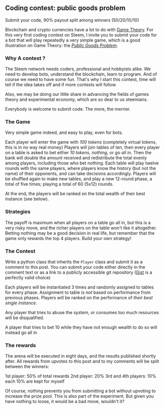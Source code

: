 ## Coding contest: public goods problem

Submit your code, 90% payout split among winners (50/20/10/10)

Blockchain and crypto currencies have a lot to do with [Game Theory](https://en.wikipedia.org/wiki/Game_theory). For this very first coding contest on Steem, I invite you to submit your code for a bot that will play repeatedly a very simple game, which is a good illustration on Game Theory: the [*Public Goods Problem*](https://en.wikipedia.org/wiki/Public_goods_game). 

### Why A contest ?

The Steem network needs coders, professional and hobbyists alike. We need to develop bots, understand the blockchain, learn to program. And of course we need to have some fun. That's why I start this contest, time will tell if the idea takes off and if more contests will follow.

Also, we may be doing our little share in advancing the fields of games theory and experimental economy, which are so dear to us steemians.

Everybody is welcome to submit code. The more, the merrier.


### The Game

Very simple game indeed, and easy to play, even for bots. 

Each player will enter the game with *100 tokens* (completely virtual tokens, this is in no way real money)
Players will join tables of ten, then every player on a table is asked to bet either *10 tokens*, *nothing*, or go *all in*. Then the bank will double the amount received and redistribute the total evenly among players, including those who bet nothing. 
Each table will play twelve rounds with the same players, where players know the history (but not the name) of their opponents, and can take decisions accordingly. 
Players will be shuffled again to make new tables, and play a new 12-round phase, a total of five times; playing a total of 60 (5x12) rounds.

At the end, the players will be ranked on the total wealth of their best instance (see below).


### Strategies

The payoff is maximum when all players on a table go all in, but this is a very risky move, and the richer players on the table won't like it altogether. Betting nothing may be a good decision in real life, but remember that the game only rewards the top 4 players. Build your own strategy!


### The Contest

Write a python class that inherits the `Player` class and submit it as a comment to this post. You can submit your code either directly in the comment text or as a link to a publicly accessible git repository ([Gist](gist.github.com) is a perfectly valid choice)

Each players will be instantiated 3 times and randomly assigned to tables for every phase. Assignment to table is *not* based on performance from previous phases. Players will be ranked on the performance of *their best single instance*.

Any player that tries to abuse the system, or consumes too much resources will be disqualified.

A player that tries to bet 10 while they have not enough wealth to do so will instead go all in

### The rewards

The arena will be executed in eight days, and the results published shortly after. All rewards from upvotes to this post and to my comments will be split between the winners:

1st player: 50% of total rewards
2nd player: 20%
3rd and 4th players: 10% each
10% are kept for myself

Of course, nothing prevents you from submitting a bot without upvoting to increase the prize pool. This is also part of the experiment. But given you have nothing to loose, it would be a bad move, wouldn't it?





